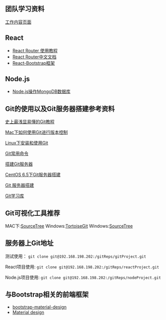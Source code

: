 ## 团队学习资料

[工作内容页面](https://github.com/junliangyuan/work/blob/master/work.md)

## React

- [React Router 使用教程](http://www.ruanyifeng.com/blog/2016/05/react_router.html)
- [React Router中文文档](https://react-guide.github.io/react-router-cn/docs/Introduction.html)
- [React-Bootstrap框架](https://github.com/react-bootstrap/react-bootstrap)


## Node.js

- [Node.js操作MongoDB数据库](https://segmentfault.com/a/1190000004057550)


## Git的使用以及Git服务器搭建参考资料

[史上最浅显易懂的Git教程](http://joehill.me/2016/02/18/2016-02-18-Git-Tutorial/)

[Mac下如何使用Git进行版本控制](http://www.qetee.com/exp/git/mac-git/)

[Linux下安装和使用Git](http://www.worldhello.net/gotgit/01-meet-git/035-install-on-linux.html)

[Git常用命令](http://www.ruanyifeng.com/blog/2015/12/git-cheat-sheet.html)

[搭建Git服务器](http://www.liaoxuefeng.com/wiki/0013739516305929606dd18361248578c67b8067c8c017b000/00137583770360579bc4b458f044ce7afed3df579123eca000)

[CentOS 6.5下Git服务器搭建](http://www.centoscn.com/CentosServer/ftp/2014/0414/2789.html)

[Git 服务器搭建](http://www.runoob.com/git/git-server.html)

[Git学习库](http://www.yiibai.com/git/git_push.html)

## Git可视化工具推荐

MAC下:[SourceTree](https://www.sourcetreeapp.com/)
Windows:[TortoiseGit](https://tortoisegit.org/)
Windows:[SourceTree](https://www.sourcetreeapp.com/)

## 服务器上Git地址

测试使用： `git clone git@192.168.198.202:/gitReps/gitProject.git`

React项目使用: `git clone git@192.168.198.202:/gitReps/reactProject.git`

Node.js项目使用: `git clone git@192.168.198.202:/gitReps/nodeProject.git`

## 与Bootstrap相关的前端框架

- [bootstrap-material-design](https://github.com/FezVrasta/bootstrap-material-design)
- [Material design](https://material.io/guidelines/material-design/introduction.html)

